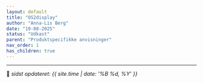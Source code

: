 ```yaml
---
layout: default
title: "OS2display"
author: "Anna-Lis Berg"
date: "19-08-2025"
status: "Udkast" 
parent: "Produktspecifikke anvisninger"
nav_order: 1
has_children: true
---
```

---

📆 _sidst opdateret: {{ site.time | date: '%B %d, %Y' }}_